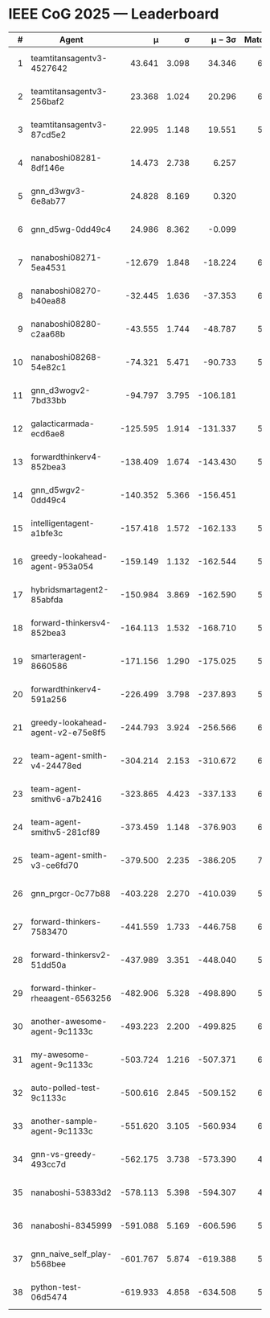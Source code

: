 # IEEE CoG 2025 — Leaderboard

| # | Agent | μ | σ | μ − 3σ | Matches | Updated |
|---:|---|---:|---:|---:|---:|---|
| 1 | teamtitansagentv3-4527642 | 43.641 | 3.098 | 34.346 | 6536 | 2025-08-30 06:58 |
| 2 | teamtitansagentv3-256baf2 | 23.368 | 1.024 | 20.296 | 6356 | 2025-08-30 06:58 |
| 3 | teamtitansagentv3-87cd5e2 | 22.995 | 1.148 | 19.551 | 5880 | 2025-08-30 06:58 |
| 4 | nanaboshi08281-8df146e | 14.473 | 2.738 | 6.257 | 276 | 2025-08-30 06:58 |
| 5 | gnn_d3wgv3-6e8ab77 | 24.828 | 8.169 | 0.320 | 138 | 2025-08-30 06:58 |
| 6 | gnn_d5wg-0dd49c4 | 24.986 | 8.362 | -0.099 | 120 | 2025-08-30 06:58 |
| 7 | nanaboshi08271-5ea4531 | -12.679 | 1.848 | -18.224 | 6398 | 2025-08-30 06:58 |
| 8 | nanaboshi08270-b40ea88 | -32.445 | 1.636 | -37.353 | 6240 | 2025-08-30 06:58 |
| 9 | nanaboshi08280-c2aa68b | -43.555 | 1.744 | -48.787 | 5758 | 2025-08-30 06:58 |
| 10 | nanaboshi08268-54e82c1 | -74.321 | 5.471 | -90.733 | 5940 | 2025-08-30 06:58 |
| 11 | gnn_d3wogv2-7bd33bb | -94.797 | 3.795 | -106.181 | 274 | 2025-08-30 06:58 |
| 12 | galacticarmada-ecd6ae8 | -125.595 | 1.914 | -131.337 | 5880 | 2025-08-30 06:58 |
| 13 | forwardthinkerv4-852bea3 | -138.409 | 1.674 | -143.430 | 5118 | 2025-08-30 06:58 |
| 14 | gnn_d5wgv2-0dd49c4 | -140.352 | 5.366 | -156.451 | 226 | 2025-08-30 06:58 |
| 15 | intelligentagent-a1bfe3c | -157.418 | 1.572 | -162.133 | 5440 | 2025-08-30 06:58 |
| 16 | greedy-lookahead-agent-953a054 | -159.149 | 1.132 | -162.544 | 5748 | 2025-08-30 06:58 |
| 17 | hybridsmartagent2-85abfda | -150.984 | 3.869 | -162.590 | 5416 | 2025-08-30 06:58 |
| 18 | forward-thinkersv4-852bea3 | -164.113 | 1.532 | -168.710 | 5056 | 2025-08-30 06:58 |
| 19 | smarteragent-8660586 | -171.156 | 1.290 | -175.025 | 5056 | 2025-08-30 06:58 |
| 20 | forwardthinkerv4-591a256 | -226.499 | 3.798 | -237.893 | 5236 | 2025-08-30 06:58 |
| 21 | greedy-lookahead-agent-v2-e75e8f5 | -244.793 | 3.924 | -256.566 | 6180 | 2025-08-30 06:58 |
| 22 | team-agent-smith-v4-24478ed | -304.214 | 2.153 | -310.672 | 6018 | 2025-08-30 06:58 |
| 23 | team-agent-smithv6-a7b2416 | -323.865 | 4.423 | -337.133 | 6480 | 2025-08-30 06:58 |
| 24 | team-agent-smithv5-281cf89 | -373.459 | 1.148 | -376.903 | 6660 | 2025-08-30 06:58 |
| 25 | team-agent-smith-v3-ce6fd70 | -379.500 | 2.235 | -386.205 | 7038 | 2025-08-30 06:58 |
| 26 | gnn_prgcr-0c77b88 | -403.228 | 2.270 | -410.039 | 5850 | 2025-08-30 06:58 |
| 27 | forward-thinkers-7583470 | -441.559 | 1.733 | -446.758 | 6380 | 2025-08-30 06:58 |
| 28 | forward-thinkersv2-51dd50a | -437.989 | 3.351 | -448.040 | 5748 | 2025-08-30 06:58 |
| 29 | forward-thinker-rheaagent-6563256 | -482.906 | 5.328 | -498.890 | 5368 | 2025-08-30 06:58 |
| 30 | another-awesome-agent-9c1133c | -493.223 | 2.200 | -499.825 | 6060 | 2025-08-30 06:58 |
| 31 | my-awesome-agent-9c1133c | -503.724 | 1.216 | -507.371 | 6320 | 2025-08-30 06:58 |
| 32 | auto-polled-test-9c1133c | -500.616 | 2.845 | -509.152 | 6280 | 2025-08-30 06:58 |
| 33 | another-sample-agent-9c1133c | -551.620 | 3.105 | -560.934 | 6520 | 2025-08-30 06:58 |
| 34 | gnn-vs-greedy-493cc7d | -562.175 | 3.738 | -573.390 | 4980 | 2025-08-30 06:58 |
| 35 | nanaboshi-53833d2 | -578.113 | 5.398 | -594.307 | 4680 | 2025-08-30 06:58 |
| 36 | nanaboshi-8345999 | -591.088 | 5.169 | -606.596 | 5350 | 2025-08-30 06:58 |
| 37 | gnn_naive_self_play-b568bee | -601.767 | 5.874 | -619.388 | 5200 | 2025-08-30 06:58 |
| 38 | python-test-06d5474 | -619.933 | 4.858 | -634.508 | 5240 | 2025-08-30 06:58 |
